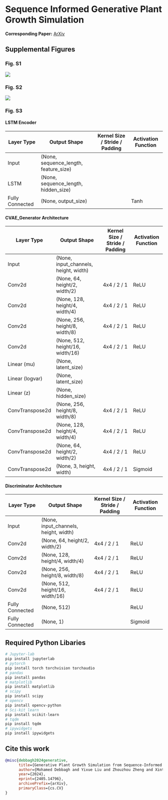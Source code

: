 # Sequence Informed Generative Plant Growth Simulation

**Corresponding Paper:** [ArXiv](https://arxiv.org/abs/2405.14796)


## Supplemental Figures

### Fig. S1

![](/figures/S1_outputs.gif)

### Fig. S2

![](/figures/S2_beta.gif)

### Fig. S3
#### LSTM Encoder
| Layer Type         | Output Shape         | Kernel Size / Stride / Padding | Activation Function |
|--------------------|----------------------|--------------------------------|---------------------|
| Input              | (None, sequence_length, feature_size) |                                |                     |
| LSTM               | (None, sequence_length, hidden_size)  |                                |                     |
| Fully Connected    | (None, output_size)                    |                                | Tanh                |


#### CVAE_Generator Architecture
| Layer Type         | Output Shape            | Kernel Size / Stride / Padding | Activation Function |
|--------------------|-------------------------|--------------------------------|---------------------|
| Input              | (None, input_channels, height, width) |                                |                     |
| Conv2d             | (None, 64, height/2, width/2)          | 4x4 / 2 / 1                    | ReLU                |
| Conv2d             | (None, 128, height/4, width/4)         | 4x4 / 2 / 1                    | ReLU                |
| Conv2d             | (None, 256, height/8, width/8)         | 4x4 / 2 / 1                    | ReLU                |
| Conv2d             | (None, 512, height/16, width/16)       | 4x4 / 2 / 1                    | ReLU                |
| Linear (mu)        | (None, latent_size)                    |                                |                     |
| Linear (logvar)    | (None, latent_size)                    |                                |                     |
| Linear (z)         | (None, hidden_size)                    |                                |                     |
| ConvTranspose2d    | (None, 256, height/8, width/8)         | 4x4 / 2 / 1                    | ReLU                |
| ConvTranspose2d    | (None, 128, height/4, width/4)         | 4x4 / 2 / 1                    | ReLU                |
| ConvTranspose2d    | (None, 64, height/2, width/2)          | 4x4 / 2 / 1                    | ReLU                |
| ConvTranspose2d    | (None, 3, height, width)               | 4x4 / 2 / 1                    | Sigmoid             |

#### Discriminator Architecture
| Layer Type         | Output Shape            | Kernel Size / Stride / Padding | Activation Function |
|--------------------|-------------------------|--------------------------------|---------------------|
| Input              | (None, input_channels, height, width) |                                |                     |
| Conv2d             | (None, 64, height/2, width/2)          | 4x4 / 2 / 1                    | ReLU                |
| Conv2d             | (None, 128, height/4, width/4)         | 4x4 / 2 / 1                    | ReLU                |
| Conv2d             | (None, 256, height/8, width/8)         | 4x4 / 2 / 1                    | ReLU                |
| Conv2d             | (None, 512, height/16, width/16)       | 4x4 / 2 / 1                    | ReLU                |
| Fully Connected    | (None, 512)                             |                                | ReLU                |
| Fully Connected    | (None, 1)                               |                                | Sigmoid             |


## Required Python Libaries
``` bash
# Jupyter-lab
pip install jupyterlab
# pytorch
pip install torch torchvision torchaudio
# pandas
pip install pandas
# matplotlib
pip install matplotlib
# scipy
pip install scipy
# opencv
pip install opencv-python
# Sci-kit learn
pip install scikit-learn
# tqdm
pip install tqdm
# ipywidgets
pip install ipywidgets

```
## Cite this work
```bibtex
@misc{debbagh2024generative,
      title={Generative Plant Growth Simulation from Sequence-Informed Environmental Conditions}, 
      author={Mohamed Debbagh and Yixue Liu and Zhouzhou Zheng and Xintong Jiang and Shangpeng Sun and Mark Lefsrud},
      year={2024},
      eprint={2405.14796},
      archivePrefix={arXiv},
      primaryClass={cs.CV}
}
```
